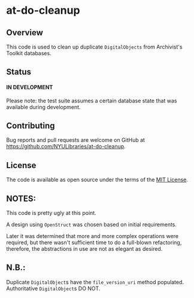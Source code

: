 # at-do-cleanup

## Overview
This code is used to clean up duplicate `DigitalObjects` from Archivist's Toolkit databases.


## Status
#### IN DEVELOPMENT

Please note:
the test suite assumes a certain database state that was available during development.

## Contributing

Bug reports and pull requests are welcome on GitHub at https://github.com/NYULibraries/at-do-cleanup.


## License

The code is available as open source under the terms of the [MIT License](http://opensource.org/licenses/MIT).


## NOTES:
This code is pretty ugly at this point.

A design using `OpenStruct` was chosen based on initial requirements.

Later it was determined that more and more complex operations were required,
but there wasn't sufficient time to do a full-blown refactoring, therefore,
the abstractions in use are not as elegant as desired.

## N.B.:
Duplicate `DigitalObject`s have the `file_version_uri` method populated.
Authoritative `DigitalObject`s DO NOT.

